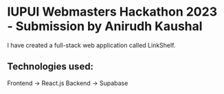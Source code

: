 # IUPUI Webmasters Hackathon 2023 - Submission by Anirudh Kaushal

I have created a full-stack web application called LinkShelf. 

## Technologies used:
Frontend -> React.js
Backend -> Supabase



